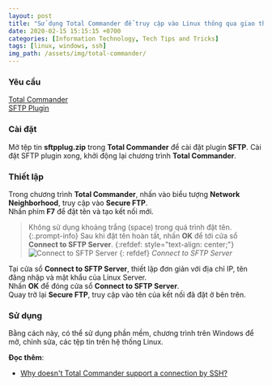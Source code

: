 ```yaml
---
layout: post
title: "Sử dụng Total Commander để truy cập vào Linux thông qua giao thức SSH"
date: 2020-02-15 15:15:15 +0700
categories: [Information Technology, Tech Tips and Tricks]
tags: [linux, windows, ssh]
img_path: /assets/img/total-commander/
---
```


### Yêu cầu
[Total Commander](https://www.ghisler.com/download.htm)  
[SFTP Plugin](https://www.totalcommander.ch/win/fs/sftpplug.zip)  


### Cài đặt
Mở tệp tin **sftpplug.zip** trong **Total Commander** để cài đặt plugin **SFTP**. Cài đặt SFTP plugin xong, khởi động lại chương trình **Total Commander**.  

### Thiết lập
Trong chương trình **Total Commander**, nhấn vào biểu tượng **Network Neighborhood**, truy cập vào **Secure FTP**.  
Nhấn phím **F7** để đặt tên và tạo kết nối mới.  
> Không sử dụng khoảng trắng (space) trong quá trình đặt tên.
{:.prompt-info}
Sau khi đặt tên hoàn tất, nhấn **OK** để tới cửa sổ **Connect to SFTP Server**.
{:refdef: style="text-align: center;"}
![Connect to SFTP Server](Connect_to_SFTP_Server.png)
{: refdef}
_Connect to SFTP Server_

Tại cửa sổ **Connect to SFTP Server**, thiết lập đơn giản với địa chỉ IP, tên đăng nhập và mật khẩu của Linux Server.  
Nhấn **OK** để đóng cửa sổ **Connect to SFTP Server**.  
Quay trở lại **Secure FTP**, truy cập vào tên của kết nối đã đặt ở bên trên.  

### Sử dụng
Bằng cách này, có thể sử dụng phần mềm, chương trình trên Windows để mở, chỉnh sửa, các tệp tin trên hệ thống Linux.  

**Đọc thêm**:
- [Why doesn't Total Commander support a connection by SSH?](https://www.ghisler.com/efaqftp.htm)  
